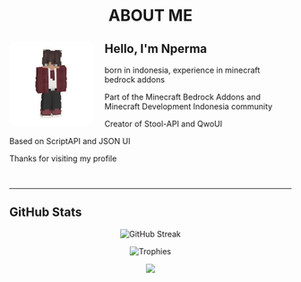 <link rel="stylesheet" href="styles.css">

<h1 align="center">ABOUT ME</h1>

<div align="center">
  <img src="images/avatar.png" alt="Minecraft Avatar" width="150" style="border-radius: 8px; margin-right: 20px; float: left;"/>

  <div align="left">
    <h2>Hello, I'm Nperma</h2>
    <p>born in indonesia, experience in minecraft bedrock addons</p>
        <p>Part of the Minecraft Bedrock Addons and Minecraft Development Indonesia community</p>
        <p>Creator of Stool-API and QwoUI</p>
        <p>Based on ScriptAPI and JSON UI</p>
    <p>Thanks for visiting my profile</p>
  </div>
</div>

<br clear="both"/>

<hr>

## GitHub Stats


<p align="center">
  <img src="https://streak-stats.demolab.com?user=nperma&theme=radical&hide_border=true" alt="GitHub Streak" />
</p>
<p align="center">
  <img src="https://github-profile-trophy.vercel.app/?username=nperma&theme=darkhub&no-frame=true&row=1" alt="Trophies" />
</p>
<p align="center">
  <img src="https://github-profile-summary-cards.vercel.app/api/cards/profile-details?username=nperma&theme=github_dark" />
</p>
